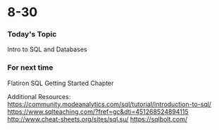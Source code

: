 # 8-30

### Today's Topic

Intro to SQL and Databases

### For next time

Flatiron SQL Getting Started Chapter

Additional Resources: 
https://community.modeanalytics.com/sql/tutorial/introduction-to-sql/
https://www.sqlteaching.com/?fref=gc&dti=451268524894115
http://www.cheat-sheets.org/sites/sql.su/
https://sqlbolt.com/
